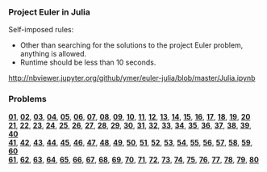 ### Project Euler in Julia

Self-imposed rules:
- Other than searching for the solutions to the project Euler problem, anything is allowed.
- Runtime should be less than 10 seconds.

http://nbviewer.jupyter.org/github/ymer/euler-julia/blob/master/Julia.ipynb


### Problems
[**01**](http://nbviewer.jupyter.org/github/ymer/euler-julia/blob/master/Julia.ipynb#p01), [**02**](http://nbviewer.jupyter.org/github/ymer/euler-julia/blob/master/Julia.ipynb#p02), [**03**](http://nbviewer.jupyter.org/github/ymer/euler-julia/blob/master/Julia.ipynb#p03), [**04**](http://nbviewer.jupyter.org/github/ymer/euler-julia/blob/master/Julia.ipynb#p04), [**05**](http://nbviewer.jupyter.org/github/ymer/euler-julia/blob/master/Julia.ipynb#p05), [**06**](http://nbviewer.jupyter.org/github/ymer/euler-julia/blob/master/Julia.ipynb#p06), [**07**](http://nbviewer.jupyter.org/github/ymer/euler-julia/blob/master/Julia.ipynb#p07), [**08**](http://nbviewer.jupyter.org/github/ymer/euler-julia/blob/master/Julia.ipynb#p08), [**09**](http://nbviewer.jupyter.org/github/ymer/euler-julia/blob/master/Julia.ipynb#p09), [**10**](http://nbviewer.jupyter.org/github/ymer/euler-julia/blob/master/Julia.ipynb#p10), [**11**](http://nbviewer.jupyter.org/github/ymer/euler-julia/blob/master/Julia.ipynb#p11), [**12**](http://nbviewer.jupyter.org/github/ymer/euler-julia/blob/master/Julia.ipynb#p12), [**13**](http://nbviewer.jupyter.org/github/ymer/euler-julia/blob/master/Julia.ipynb#p13), [**14**](http://nbviewer.jupyter.org/github/ymer/euler-julia/blob/master/Julia.ipynb#p14), [**15**](http://nbviewer.jupyter.org/github/ymer/euler-julia/blob/master/Julia.ipynb#p15), [**16**](http://nbviewer.jupyter.org/github/ymer/euler-julia/blob/master/Julia.ipynb#p16), [**17**](http://nbviewer.jupyter.org/github/ymer/euler-julia/blob/master/Julia.ipynb#p17), [**18**](http://nbviewer.jupyter.org/github/ymer/euler-julia/blob/master/Julia.ipynb#p18), [**19**](http://nbviewer.jupyter.org/github/ymer/euler-julia/blob/master/Julia.ipynb#p19), [**20**](http://nbviewer.jupyter.org/github/ymer/euler-julia/blob/master/Julia.ipynb#p20)  
[**21**](http://nbviewer.jupyter.org/github/ymer/euler-julia/blob/master/Julia.ipynb#p21), [**22**](http://nbviewer.jupyter.org/github/ymer/euler-julia/blob/master/Julia.ipynb#p22), [**23**](http://nbviewer.jupyter.org/github/ymer/euler-julia/blob/master/Julia.ipynb#p23), [**24**](http://nbviewer.jupyter.org/github/ymer/euler-julia/blob/master/Julia.ipynb#p24), [**25**](http://nbviewer.jupyter.org/github/ymer/euler-julia/blob/master/Julia.ipynb#p25), [**26**](http://nbviewer.jupyter.org/github/ymer/euler-julia/blob/master/Julia.ipynb#p26), [**27**](http://nbviewer.jupyter.org/github/ymer/euler-julia/blob/master/Julia.ipynb#p27), [**28**](http://nbviewer.jupyter.org/github/ymer/euler-julia/blob/master/Julia.ipynb#p28), [**29**](http://nbviewer.jupyter.org/github/ymer/euler-julia/blob/master/Julia.ipynb#p29), [**30**](http://nbviewer.jupyter.org/github/ymer/euler-julia/blob/master/Julia.ipynb#p30), [**31**](http://nbviewer.jupyter.org/github/ymer/euler-julia/blob/master/Julia.ipynb#p31), [**32**](http://nbviewer.jupyter.org/github/ymer/euler-julia/blob/master/Julia.ipynb#p32), [**33**](http://nbviewer.jupyter.org/github/ymer/euler-julia/blob/master/Julia.ipynb#p33), [**34**](http://nbviewer.jupyter.org/github/ymer/euler-julia/blob/master/Julia.ipynb#p34), [**35**](http://nbviewer.jupyter.org/github/ymer/euler-julia/blob/master/Julia.ipynb#p35), [**36**](http://nbviewer.jupyter.org/github/ymer/euler-julia/blob/master/Julia.ipynb#p36), [**37**](http://nbviewer.jupyter.org/github/ymer/euler-julia/blob/master/Julia.ipynb#p37), [**38**](http://nbviewer.jupyter.org/github/ymer/euler-julia/blob/master/Julia.ipynb#p38), [**39**](http://nbviewer.jupyter.org/github/ymer/euler-julia/blob/master/Julia.ipynb#p39), [**40**](http://nbviewer.jupyter.org/github/ymer/euler-julia/blob/master/Julia.ipynb#p40)  
[**41**](http://nbviewer.jupyter.org/github/ymer/euler-julia/blob/master/Julia.ipynb#p41), [**42**](http://nbviewer.jupyter.org/github/ymer/euler-julia/blob/master/Julia.ipynb#p42), [**43**](http://nbviewer.jupyter.org/github/ymer/euler-julia/blob/master/Julia.ipynb#p43), [**44**](http://nbviewer.jupyter.org/github/ymer/euler-julia/blob/master/Julia.ipynb#p44), [**45**](http://nbviewer.jupyter.org/github/ymer/euler-julia/blob/master/Julia.ipynb#p45), [**46**](http://nbviewer.jupyter.org/github/ymer/euler-julia/blob/master/Julia.ipynb#p46), [**47**](http://nbviewer.jupyter.org/github/ymer/euler-julia/blob/master/Julia.ipynb#p47), [**48**](http://nbviewer.jupyter.org/github/ymer/euler-julia/blob/master/Julia.ipynb#p48), [**49**](http://nbviewer.jupyter.org/github/ymer/euler-julia/blob/master/Julia.ipynb#p49), [**50**](http://nbviewer.jupyter.org/github/ymer/euler-julia/blob/master/Julia.ipynb#p50), [**51**](http://nbviewer.jupyter.org/github/ymer/euler-julia/blob/master/Julia.ipynb#p51), [**52**](http://nbviewer.jupyter.org/github/ymer/euler-julia/blob/master/Julia.ipynb#p52), [**53**](http://nbviewer.jupyter.org/github/ymer/euler-julia/blob/master/Julia.ipynb#p53), [**54**](http://nbviewer.jupyter.org/github/ymer/euler-julia/blob/master/Julia.ipynb#p54), [**55**](http://nbviewer.jupyter.org/github/ymer/euler-julia/blob/master/Julia.ipynb#p55), [**56**](http://nbviewer.jupyter.org/github/ymer/euler-julia/blob/master/Julia.ipynb#p56), [**57**](http://nbviewer.jupyter.org/github/ymer/euler-julia/blob/master/Julia.ipynb#p57), [**58**](http://nbviewer.jupyter.org/github/ymer/euler-julia/blob/master/Julia.ipynb#p58), [**59**](http://nbviewer.jupyter.org/github/ymer/euler-julia/blob/master/Julia.ipynb#p59), [**60**](http://nbviewer.jupyter.org/github/ymer/euler-julia/blob/master/Julia.ipynb#p60)  
[**61**](http://nbviewer.jupyter.org/github/ymer/euler-julia/blob/master/Julia.ipynb#p61), [**62**](http://nbviewer.jupyter.org/github/ymer/euler-julia/blob/master/Julia.ipynb#p62), [**63**](http://nbviewer.jupyter.org/github/ymer/euler-julia/blob/master/Julia.ipynb#p63), [**64**](http://nbviewer.jupyter.org/github/ymer/euler-julia/blob/master/Julia.ipynb#p64), [**65**](http://nbviewer.jupyter.org/github/ymer/euler-julia/blob/master/Julia.ipynb#p65), [**66**](http://nbviewer.jupyter.org/github/ymer/euler-julia/blob/master/Julia.ipynb#p66), [**67**](http://nbviewer.jupyter.org/github/ymer/euler-julia/blob/master/Julia.ipynb#p67), [**68**](http://nbviewer.jupyter.org/github/ymer/euler-julia/blob/master/Julia.ipynb#p68), [**69**](http://nbviewer.jupyter.org/github/ymer/euler-julia/blob/master/Julia.ipynb#p69), [**70**](http://nbviewer.jupyter.org/github/ymer/euler-julia/blob/master/Julia.ipynb#p70), [**71**](http://nbviewer.jupyter.org/github/ymer/euler-julia/blob/master/Julia.ipynb#p71), [**72**](http://nbviewer.jupyter.org/github/ymer/euler-julia/blob/master/Julia.ipynb#p72), [**73**](http://nbviewer.jupyter.org/github/ymer/euler-julia/blob/master/Julia.ipynb#p73), [**74**](http://nbviewer.jupyter.org/github/ymer/euler-julia/blob/master/Julia.ipynb#p74), [**75**](http://nbviewer.jupyter.org/github/ymer/euler-julia/blob/master/Julia.ipynb#p75), [**76**](http://nbviewer.jupyter.org/github/ymer/euler-julia/blob/master/Julia.ipynb#p76), [**77**](http://nbviewer.jupyter.org/github/ymer/euler-julia/blob/master/Julia.ipynb#p77), [**78**](http://nbviewer.jupyter.org/github/ymer/euler-julia/blob/master/Julia.ipynb#p78), [**79**](http://nbviewer.jupyter.org/github/ymer/euler-julia/blob/master/Julia.ipynb#p79), [**80**](http://nbviewer.jupyter.org/github/ymer/euler-julia/blob/master/Julia.ipynb#p80)  